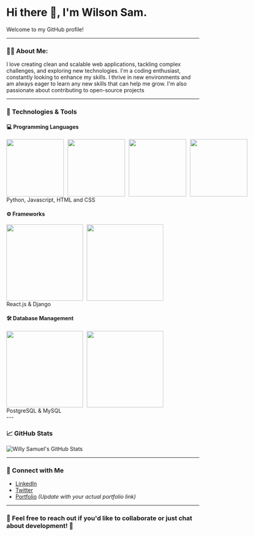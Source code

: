 # Hi there 👋, I'm Wilson Sam.

Welcome to my GitHub profile!

---

### 🧑‍💻 About Me:
I love creating clean and scalable web applications, tackling complex challenges, and exploring new technologies. I'm a coding enthusiast, constantly looking to enhance my skills. I thrive in new environments and am always eager to learn any new skills that can help me grow. I'm also passionate about contributing to open-source projects

---

### 🔧 Technologies & Tools

#### 💻 Programming Languages
<div style="display: flex; gap: 10px;">
  <img src="https://media3.giphy.com/media/KAq5w47R9rmTuvWOWa/200.gif?cid=6c09b9526knm43eqch6ep7qs8khxlbi1afi4g7kt0z3he3za&ep=v1_gifs_search&rid=200.gif&ct=g" width="150" />
  <img src="https://media4.giphy.com/media/SvFocn0wNMx0iv2rYz/200w.gif?cid=6c09b952qd2ia4og4fh0a9tm8fq2vjtw04vju1nk3lcvcq02&ep=v1_gifs_search&rid=200w.gif&ct=g" width="150" />
  <img src="https://media3.giphy.com/media/XAxylRMCdpbEWUAvr8/giphy.gif?cid=6c09b95273ms3d3574micyjg5j21p4ra8o0kfb3a29k4dqi7&ep=v1_internal_gif_by_id&rid=giphy.gif&ct=s" width="150"/>
  <img src="https://i.sstatic.net/ULs1E.gif" width="150" />
</div>
<div>Python, Javascript, HTML and CSS</div>

#### ⚙️ Frameworks
<div style="display: flex; gap: 10px;">
  <img src="https://media3.giphy.com/media/eNAsjO55tPbgaor7ma/giphy.gif?cid=6c09b952gduxxi7klmzo6jtp94qrzwplx72fake2pwqhekx8&ep=v1_internal_gif_by_id&rid=giphy.gif&ct=s" width="200" />
  <img src="https://maxmautner.com/public/images/django.gif" width="200" />
</div>
<div>React.js & Django</div>

#### 🛠️ Database Management
<div style="display: flex; gap: 10px;">
  <img src="https://miro.medium.com/v2/resize:fit:500/1*rAj9qt_OnWXCAlbJyUrhlw.gif" width="200" />
  <img src="https://media.tenor.com/NN9_wWaCxx8AAAAe/mysql.png"  width="200" />
</div>
<div>PostgreSQL & MySQL</div>
---

### 📈 GitHub Stats

![Willy Samuel's GitHub Stats](https://github-readme-stats.vercel.app/api?username=willysamuel&show_icons=true&theme=radical)

---

### 🔗 Connect with Me

- [LinkedIn](https://www.linkedin.com/in/willysamuel/)
- [Twitter](https://twitter.com/willysamuel)
- [Portfolio](https://yourportfolio.com) *(Update with your actual portfolio link)*

---

### 💬 Feel free to reach out if you'd like to collaborate or just chat about development! 🤖
